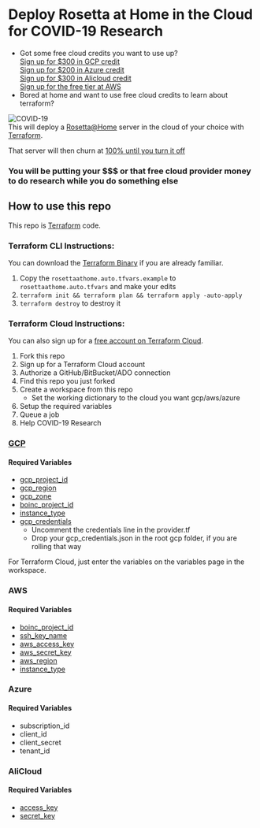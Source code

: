 # Deploy Rosetta at Home in the Cloud for COVID-19 Research

- Got some free cloud credits you want to use up?<br>
[Sign up for $300 in GCP credit](https://cloud.google.com/free)<br>
[Sign up for $200 in Azure credit](https://azure.microsoft.com/en-us/free/)<br>
[Sign up for $300 in Alicloud credit](https://www.alibabacloud.com/campaign/free-trial)<br>
[Sign up for the free tier at AWS](https://aws.amazon.com/free/)<br>
- Bored at home and want to use free cloud credits to learn about terraform?

![COVID-19](https://dp9bxf2pat5uz.cloudfront.net/wp-content/uploads/CoVid-19_1080p_c_NW.jpg)
<br>
This will deploy a [Rosetta@Home](http://boinc.bakerlab.org/rosetta) server in the cloud of your choice with [Terraform](https://www.terraform.io/).

That server will then churn at [100% until you turn it off](http://boinc.bakerlab.org/rosetta)

### You will be putting your $$$ or that free cloud provider money to do research while you do something else

## How to use this repo
This repo is [Terraform](https://www.terraform.io/) code.

### Terraform CLI Instructions:
You can download the [Terraform Binary](https://www.terraform.io/downloads.html) if you are already familiar.
1. Copy the ```rosettaathome.auto.tfvars.example``` to ```rosettaathome.auto.tfvars``` and make your edits
1. ```terraform init && terraform plan && terraform apply -auto-apply```
1. ```terraform destroy``` to destroy it

### Terraform Cloud Instructions:
You can also sign up for a [free account on Terraform Cloud](https://app.terraform.io/signup/account).
1. Fork this repo
1. Sign up for a Terraform Cloud account
1. Authorize a GitHub/BitBucket/ADO connection
1. Find this repo you just forked
1. Create a workspace from this repo
   * Set the working dictionary to the cloud you want gcp/aws/azure
1. Setup the required variables
1. Queue a job
1. Help COVID-19 Research

### [GCP](https://console.cloud.google.com/)
#### Required Variables
* [gcp_project_id](https://support.google.com/googleapi/answer/7014113?hl=en)
* [gcp_region](https://cloud.google.com/compute/docs/regions-zones/)
* [gcp_zone](https://cloud.google.com/compute/docs/regions-zones/)
* [boinc_project_id](https://boinc.berkeley.edu/wiki/Boinccmd_tool)
* [instance_type](https://cloud.google.com/compute/docs/machine-types)
* [gcp_credentials](https://cloud.google.com/docs/authentication/getting-started)
    * Uncomment the credentials line in the provider.tf
    * Drop your gcp_credentials.json in the root gcp folder, if you are rolling that way

For Terraform Cloud, just enter the variables on the variables page in the workspace.

### AWS
#### Required Variables
* [boinc_project_id](https://boinc.berkeley.edu/wiki/Boinccmd_tool)
* [ssh_key_name](https://docs.aws.amazon.com/AWSEC2/latest/UserGuide/ec2-key-pairs.html)
* [aws_access_key](https://aws.amazon.com/blogs/security/wheres-my-secret-access-key/)
* [aws_secret_key](https://aws.amazon.com/blogs/security/wheres-my-secret-access-key/)
* [aws_region](https://docs.aws.amazon.com/AWSEC2/latest/UserGuide/using-regions-availability-zones.html)
* [instance_type](https://aws.amazon.com/ec2/instance-types/)


### Azure
#### Required Variables
* subscription_id
* client_id
* client_secret
* tenant_id




### AliCloud
#### Required Variables
* [access_key](https://www.alibabacloud.com/help/doc-detail/29009.htm)
* [secret_key](https://www.alibabacloud.com/help/doc-detail/29009.htm)
